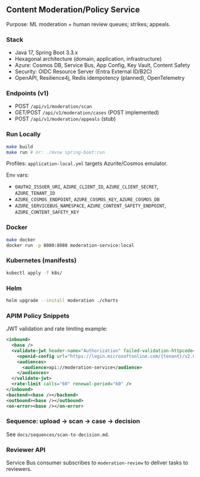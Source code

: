 ## Content Moderation/Policy Service

Purpose: ML moderation + human review queues; strikes; appeals.

### Stack
- Java 17, Spring Boot 3.3.x
- Hexagonal architecture (domain, application, infrastructure)
- Azure: Cosmos DB, Service Bus, App Config, Key Vault, Content Safety
- Security: OIDC Resource Server (Entra External ID/B2C)
- OpenAPI, Resilience4j, Redis idempotency (planned), OpenTelemetry

### Endpoints (v1)
- POST `/api/v1/moderation/scan`
- GET/POST `/api/v1/moderation/cases` (POST implemented)
- POST `/api/v1/moderation/appeals` (stub)

### Run Locally
```bash
make build
make run # or: ./mvnw spring-boot:run
```

Profiles: `application-local.yml` targets Azurite/Cosmos emulator.

Env vars:
- `OAUTH2_ISSUER_URI`, `AZURE_CLIENT_ID`, `AZURE_CLIENT_SECRET`, `AZURE_TENANT_ID`
- `AZURE_COSMOS_ENDPOINT`, `AZURE_COSMOS_KEY`, `AZURE_COSMOS_DB`
- `AZURE_SERVICEBUS_NAMESPACE`, `AZURE_CONTENT_SAFETY_ENDPOINT`, `AZURE_CONTENT_SAFETY_KEY`

### Docker
```bash
make docker
docker run -p 8080:8080 moderation-service:local
```

### Kubernetes (manifests)
```bash
kubectl apply -f k8s/
```

### Helm
```bash
helm upgrade --install moderation ./charts
```

### APIM Policy Snippets
JWT validation and rate limiting example:
```xml
<inbound>
  <base />
  <validate-jwt header-name="Authorization" failed-validation-httpcode="401" require-scheme="Bearer">
    <openid-config url="https://login.microsoftonline.com/{tenant}/v2.0/.well-known/openid-configuration" />
    <audiences>
      <audience>api://moderation-service</audience>
    </audiences>
  </validate-jwt>
  <rate-limit calls="60" renewal-period="60" />
</inbound>
<backend><base /></backend>
<outbound><base /></outbound>
<on-error><base /></on-error>
```

### Sequence: upload -> scan -> case -> decision
See `docs/sequences/scan-to-decision.md`.

### Reviewer API
Service Bus consumer subscribes to `moderation-review` to deliver tasks to reviewers.


